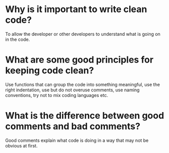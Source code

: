 # Why is it important to write clean code?
To allow the developer or other developers to understand what is going on in the code.
# What are some good principles for keeping code clean?
Use functions that can group the code into something meaningful, use the right indentation, use but do not overuse comments, use naming conventions, try not to mix coding languages etc.
# What is the difference between good comments and bad comments?
Good comments explain what code is doing in a way that may not be obvious at first. 